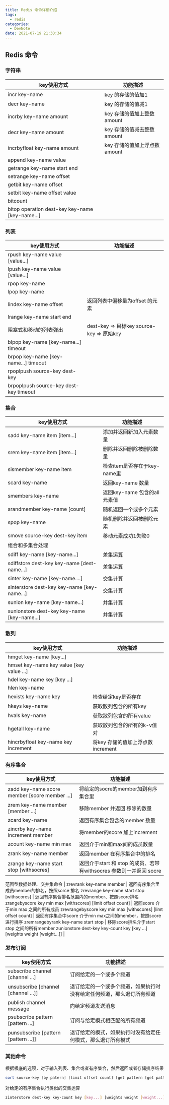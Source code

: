 ```yaml
---
title: Redis 命令详细介绍
tags:
  - redis
categories:
  - DevNote 
date: 2021-07-19 21:30:34
---
```


## Redis 命令

### 字符串

key使用方式 | 功能描述
-------- | ----- 
incr key-name | key 的存储的值加1
decr key-name | key 的存储的值减1 
incrby key-name amount |key 存储的值加上整数amount
decr key-name amount |  key 存储的值减去整数amount
incrbyfloat key-name amount |  key 存储的值加上浮点数amount
append key-name value | 
getrange key-name start end |
setrange key-name offset |
getbit key-name offset |
setbit key-name offset value |
bitcount |
bitop operation dest-key key-name [key-name...]|

### 列表

key使用方式 | 功能描述
-------- | ----- 
rpush key-name value [value...]  |
lpush key-name value [value...] |
rpop  key-name |
lpop  key-name |
lindex key-name offset |  返回列表中偏移量为offset 的元素
lrange key-name start end |
阻塞式和移动的列表弹出   | dest-key => 目标key source-key => 原始key
blpop  key-name [key-name...] timeout  |
brpop  key-name [key-name...] timeout |
rpoplpush  source-key dest-key |
brpoplpush source-key dest-key timeout |

### 集合

key使用方式 | 功能描述
-------- | ----- 
sadd key-name item [item...] |   添加并返回新加入元素数量
srem key-name item [item...] |   删除并返回删除被删除数量
sismember key-name item |   检查item是否存在于key-name里 
scard key-name |  返回key-name 数量
smembers key-name  |   返回key-name 包含的all元素值
srandmember key-name [count] |   随机返回一个或多个元素
spop key-name |   随机删除并返回被删除元素
smove source-key dest-key item  | 移动元素成功1失败0
组合和多集合处理 |
sdiff key-name [key-name...]  |   差集运算
sdiffstore dest-key key-name [dest-name...]  | 差集运算
sinter key-name [key-name....] | 交集计算
sinterstore dest-key key-name [key-name...] |  交集计算  
sunion key-name [key-name...] |   并集计算
sunionstore dest-key key-name [key-name...] |   并集计算

### 散列

key使用方式 | 功能描述
-------- | ----- 
 hmget   key-name [key...] |
 hmset   key-name key value [key value ...] |
 hdel key-name key [key ...] |
 hlen key-name |
 hexists key-name key | 检查给定key是否存在
 hkeys key-name | 获取散列包含的所有key
 hvals key-name | 获取散列包含的所有value
 hgetall key-name | 获取散列包含的所有的k-v值对
 hincrbyfloat key-name key increment | 将key 存储的值加上浮点数increment

### 有序集合

key使用方式 | 功能描述
-------- | ----- 
 zadd key-name score member [score member ...] | 将给定的socre的member加到有序集合里
 zrem key-name member [member ...] |  移除member 并返回 移除的数量
 zcard key-name | 返回有序集合包含的member 数量
 zincrby key-name increment member | 将member的score 加上increment
 zcount key-name min max |   返回介于min和max间的成员数量
 zrank key-name member |返回member 在有序集合中的排名
 zrange key-name start stop [withsocres] |  返回介于start 和 stop 的成员、若带有withsocres 参数则一并返回 socre
 
 范围型数据处理、交并集命令 |
 zrevrank key-name member | 返回有序集合里成员member的排名，按照sorce 排名
 zrevrange key-name start stop [withscores] | 返回有序集合排名范围内的member、按照score排名
 zrangebyscore key min max [withscores] [limit offset count] | 返回score 介于min max 之间的所有成员
 zrevrangebyscore key min max [withscores] [limt offset count] | 返回有序集合中score 介于min max之间的member，按照score进行排序
 zremrangebyrank  key-name start stop | 移除score排名介于start stop 之间的所有member
 zunionstore dest-key key-count key [key ...] [weights weight [weight...]]  |


### 发布订阅

key使用方式 | 功能描述
-------- | ----- 
subscribe channel [channel ...] |   订阅给定的一个或多个频道
unsubscribe [channel [channel ...]]  | 退订给定的一个或多个频道，如果执行时没有给定任何频道，那么退订所有频道
publish channel message | 向给定频道发送消息 
psubscribe pattern [pattern ...] |  订阅与给定模式相匹配的所有频道
punsubscribe [pattern [pattern ...]] |  退订给定的模式，如果执行时没有给定任何模式，那么退订所有模式

### 其他命令

根据根底的选项，对于输入列表、集合或者有序集合，然后返回或者存储排序结果
```bash
sort source-key [by patern] [limit offset count] [get pattern [get pattern ...]] [asc|desc] [alpha] [store dest-key]
```

对给定的有序集合执行类似的交集运算
```bash
zinterstore dest-key key-count key [key...] [weights weight [weight...]] [aggregate sum|min|max]
```